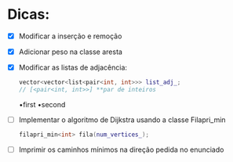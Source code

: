 # Dicas:

- [x] Modificar a inserção e remoção

- [x] Adicionar peso na classe aresta

- [x] Modificar as listas de adjacência:
    ```cpp
    vector<vector<list<pair<int, int>>> list_adj_;
    // [<pair<int, int>>] **par de inteiros
    ```
    •first      •second

- [ ] Implementar o algoritmo de Dijkstra usando a classe Filapri_min
    ```cpp
    filapri_min<int> fila(num_vertices_);
    ```    
- [ ] Imprimir os caminhos mínimos na direção pedida no enunciado
